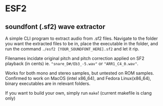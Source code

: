 # ESF2
## soundfont (.sf2) wave extractor

A simple CLI program to extract audio from .sf2 files. Navigate to the folder you want the extracted files to be in, place the executable in the folder, and run the command `./esf2 [YOUR_SOUNDFONT_HERE].sf2` and let it rip.

Filenames incidate original pitch and pitch correction applied on SF2 playback (in cents) ie. `"snare_D#/Eb3_-5.wav"` or `"ARR1_C4_0.wav"`.

Works for both mono and stereo samples, but untested on ROM samples. Confirmed to work on MacOS (intel x86_64), and Fedora Linux(x86_64), binary executables are in relevant folders.

If you want to build your own, simply run `make`! (current makefile is clang only)
